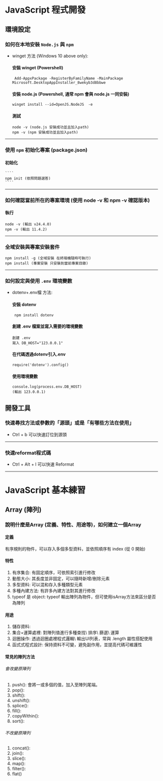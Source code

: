 # JavaScript 程式開發
## 環境設定
### 如何在本地安裝 `Node.js` 與 `npm`
- winget 方法 (Windows 10 above only):
  #### 安裝 winget (Powershell)
  ````
   Add-AppxPackage -RegisterByFamilyName -MainPackage Microsoft.DesktopAppInstaller_8wekyb3d8bbwe
  ```` 
  #### 安裝 node.js (Powershell, 通常 npm 會與 node.js 一同安裝)
    ````
   winget install --id=OpenJS.NodeJS  -e
    ````
  #### 測試
    ````
    node -v (node.js 安裝成功並且加入path)
    npm -v (npm 安裝成功並且加入path)
    ````
---
### 使用 `npm` 初始化專案 (package.json)
#### 初始化
    ````
    npm init (依照問題選答)
    ````
---
### 如何確認當前所在的專案環境 (使用 node -v 和 npm -v 確認版本)
  #### 執行
   ````
   node -v (輸出 v24.4.0)
   npm -v (輸出 11.4.2)
   ````
---
### 全域安裝與專案安裝套件
   ````
   npm install -g (全域安裝 在終端機隨時可執行)
   npm install (專案安裝 只安裝到當前專案目錄)
   ````
---
### 如何設定與使用 `.env` 環境變數
- dotenv+.env檔 方法:
  #### 安裝 dotenv
  ````
   npm install dotenv
  ```` 
  #### 創建 .env 檔案並寫入需要的環境變數
    ````
    創建 .env 
    寫入 DB_HOST="123.0.0.1"
    ````
  #### 在代碼透過dotenv引入.env
    ````
    require('dotenv').config()
    ````
  #### 使用環境變數
    ````
    console.log(process.env.DB_HOST)
    (輸出 123.0.0.1)
    ````
## 開發工具
### 快速尋找方法或參數的「源頭」或是「有哪些方法在使用」
   - Ctrl + b 可以快速訂位到源頭
---
### 快速reformat程式碼
   - Ctrl + Alt + l 可以快速 Reformat
---

# JavaScript 基本練習
## Array (陣列)
### 說明什麼是Array (定義、特性、用途等)，如何建立一個Array
#### 定義
有序規則的物件，可以存入多個多型資料，並依照順序有 index (從 0 開始)
#### 特性
1. 有序集合: 有固定順序，可依照索引進行修改
2. 動態大小: 其長度並非固定，可以隨時新增/刪除元素
3. 多型資料: 可以混和存入多種類型元素
4. 多種內建方法: 有許多內建方法對其進行修改
5. typeof 是 object: typeof 輸出陣列為物件，但可使用isArray方法來區分是否為陣列
#### 用途
1. 儲存資料: 
2. 集合+運算處裡: 對陣列值進行多種查找\ 排序\ 篩選\ 運算
3. 迴圈操作: 透過迴圈處裡程式邏輯\ 輸出UI列表，常與 .length 屬性搭配使用
4. 函式式程式設計: 保持資料不可變，避免副作用，並提高代碼可維護性
#### 常見的陣列方法
###### 會改變原陣列
1. push(): 會將一或多個的值，加入至陣列尾端。
2. pop(): 
3. shift(): 
4. unshift(): 
5. splice():
6. fill():
7. copyWithin():
8. sort():
###### 不改變原陣列
1. concat(): 
2. join(): 
3. slice():
4. map(): 
5. filter():
6. flat()